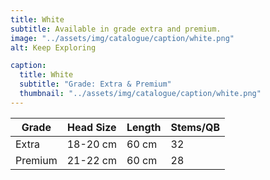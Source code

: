 ```yaml
---
title: White
subtitle: Available in grade extra and premium.
image: "../assets/img/catalogue/caption/white.png"
alt: Keep Exploring

caption: 
  title: White
  subtitle: "Grade: Extra & Premium"
  thumbnail: "../assets/img/catalogue/caption/white.png"
---
```






| Grade | Head Size | Length | Stems/QB |
|---|---|---|---|
| Extra | 18-20 cm | 60 cm | 32 |
| Premium | 21-22 cm | 60 cm | 28 |